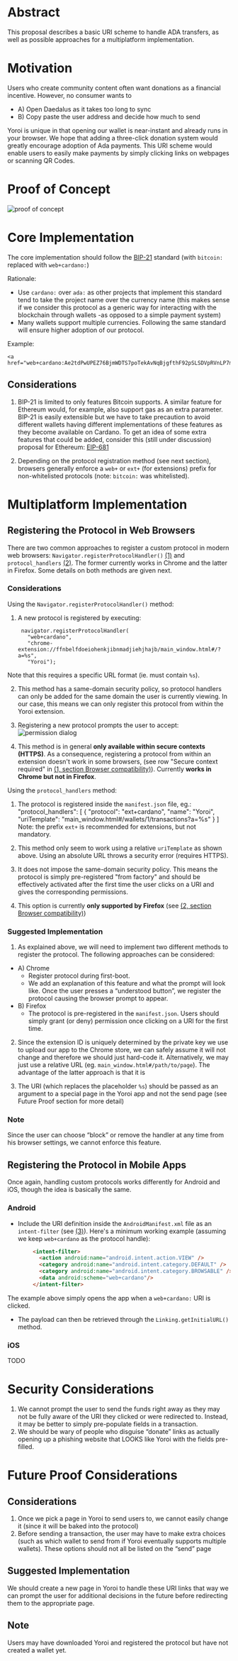 # Abstract

This proposal describes a basic URI scheme to handle ADA transfers, as well
as possible approaches for a multiplatform implementation.

# Motivation

Users who create community content often want donations as a financial incentive. However, no consumer wants to
- A) Open Daedalus as it takes too long to sync
- B) Copy paste the user address and decide how much to send

Yoroi is unique in that opening our wallet is near-instant and already runs in
your browser. We hope that adding a three-click donation system would greatly
encourage adoption of Ada payments. This URI scheme would enable users to easily
make payments by simply clicking links on webpages or scanning QR Codes.

# Proof of Concept

![proof of concept](../images/image1.gif)

# Core Implementation

The core implementation should follow the [BIP-21](https://github.com/bitcoin/bips/blob/master/bip-0021.mediawiki) standard (with `bitcoin:` replaced with `web+cardano:`)

Rationale:
- Use `cardano:` over `ada:` as other projects that implement this standard tend
to take the project name over the currency name (this makes sense if we consider this protocol as a generic way for interacting with the blockchain through wallets -as opposed to a simple payment system)
- Many wallets support multiple currencies. Following the same standard will ensure higher adoption of our protocol.

Example:
```
<a href="web+cardano:Ae2tdPwUPEZ76BjmWDTS7poTekAvNqBjgfthF92pSLSDVpRVnLP7meaFhVd">Donate</a>
```
## Considerations

1. BIP-21 is limited to only features Bitcoin supports. A similar feature for Ethereum would, for example, also support gas as an extra parameter. BIP-21 is easily extensible but we have to take precaution to avoid different wallets having different implementations of these features as they become available on Cardano. To get an idea of some extra features that could be added, consider this (still under discussion) proposal for Ethereum: [EIP-681](https://eips.ethereum.org/EIPS/eip-681)

2. Depending on the protocol registration method (see next section), browsers generally enforce a `web+` or `ext+` (for extensions) prefix for non-whitelisted protocols (note: `bitcoin:` was whitelisted).

# Multiplatform Implementation

## Registering the Protocol in Web Browsers

There are two common approaches to register a custom protocol in modern web
browsers: `Navigator​.register​Protocol​Handler()` [(1)][1] and `protocol_handlers` [(2)][2]. The former currently works in Chrome and the latter
in Firefox. Some details on both methods are given next.

### Considerations

Using the `Navigator​.register​Protocol​Handler()` method:

1. A new protocol is registered by executing:

        navigator.registerProtocolHandler(
          "web+cardano",
          "chrome-extension://ffnbelfdoeiohenkjibnmadjiehjhajb/main_window.html#/?a=%s",
          "Yoroi");

  Note that this requires a specific URL format (ie. must contain `%s`).

2. This method has a same-domain security policy, so protocol handlers can only be added for the same domain the user is currently viewing.
In our case, this means we can only register this protocol from within the Yoroi extension.

3. Registering a new protocol prompts the user to accept:
  ![permission dialog](../images/image2.png)

4. This method is in general **only available within secure contexts (HTTPS)**.
As a consequence, registering a protocol from within an extension doesn't work
in some browsers, (see row "Secure context required" in [(1, section Browser compatibility)][1]). Currently **works in Chrome but not
in Firefox**.

Using the `protocol_handlers` method:

1. The protocol is registered inside the `manifest.json` file, eg.:
        "protocol_handlers": [
          {
            "protocol": "ext+cardano",
            "name": "Yoroi",
            "uriTemplate": "main_window.html#/wallets/1/transactions?a=%s"
          }
        ]
  Note: the prefix `ext+` is recommended for extensions, but not mandatory.

2. This method only seem to work using a relative `uriTemplate` as shown above. Using an absolute URL throws a security error (requires HTTPS).

3. It does not impose the same-domain security policy. This
means the protocol is simply pre-registered "from factory" and should be effectively activated after the first time the user clicks on a URI and gives the corresponding permissions.

4. This option is currently **only supported by Firefox** (see [(2, section Browser compatibility)][2])

### Suggested Implementation

1. As explained above, we will need to implement two different methods to register
  the protocol. The following approaches can be considered:
  - A) Chrome
    * Register protocol during first-boot.
    * We add an explanation of this feature and what the prompt will look
      like. Once the user presses a “understood button”, we register the
      protocol causing the browser prompt to appear.
  - B) Firefox
    * The protocol is pre-registered in the `manifest.json`.
      Users should simply grant (or deny) permission once clicking on a URI for
      the first time.

2. Since the extension ID is uniquely determined by the private key we use to upload our app to the Chrome store, we can safely assume it will not change and therefore we should just hard-code it. Alternatively, we may just use a relative
URL (eg. `main_window.html#/path/to/page`).
The advantage of the latter approach
is that it is

3. The URI (which replaces the placeholder `%s`) should be passed as an argument to a special page in the Yoroi app and not the send page (see Future Proof section for more detail)

### Note

Since the user can choose “block” or remove the handler at any time from his browser settings, we cannot enforce this feature.

## Registering the Protocol in Mobile Apps

Once again, handling custom protocols works differently for Android and iOS,
though the idea is basically the same.

### Android

- Include the URI definition inside the `AndroidManifest.xml` file as an `intent-filter` (see [(3)](3)). Here's a minimum working example (assuming we keep `web+cardano` as the protocol handle):
```HTML
        <intent-filter>
          <action android:name="android.intent.action.VIEW" />
          <category android:name="android.intent.category.DEFAULT" />
          <category android:name="android.intent.category.BROWSABLE" />
          <data android:scheme="web+cardano"/>
        </intent-filter>
```
The example above simply opens the app when a `web+cardano:` URI is clicked.

- The payload can then be retrieved through the `Linking.getInitialURL()` method.

### iOS

TODO

# Security Considerations

1. We cannot prompt the user to send the funds right away as they may not be fully aware of the URI they clicked or were redirected to. Instead, it may be better to simply pre-populate fields in a transaction.
2. We should be wary of people who disguise “donate” links as actually opening up a phishing website that LOOKS like Yoroi with the fields pre-filled.

# Future Proof Considerations

## Considerations

1. Once we pick a page in Yoroi to send users to, we cannot easily change it (since it will be baked into the protocol)
2. Before sending a transaction, the user may have to make extra choices (such as which wallet to send from if Yoroi eventually supports multiple wallets). These options should not all be listed on the “send” page

## Suggested Implementation
We should create a new page in Yoroi to handle these URI links that way we can prompt the user for additional decisions in the future before redirecting them to the appropriate page.

## Note
Users may have downloaded Yoroi and registered the protocol but have not created a wallet yet.

[1]: https://developer.mozilla.org/en-US/docs/Web/API/Navigator/registerProtocolHandler

[2]: https://developer.mozilla.org/en-US/docs/Mozilla/Add-ons/WebExtensions/manifest.json/protocol_handlers

[3]: https://developer.android.com/training/app-links/deep-linking#adding-filters
